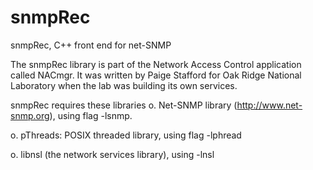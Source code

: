 # snmpRec
snmpRec, C++ front end for net-SNMP

The snmpRec library is part of the Network Access Control application called NACmgr.  It was written by Paige Stafford for Oak Ridge National Laboratory when the lab was building its own services.

snmpRec requires these libraries
o. Net-SNMP library (http://www.net-snmp.org), using flag -lsnmp.

o. pThreads: POSIX threaded library, using flag -lphread

o. libnsl (the network services library), using -lnsl


